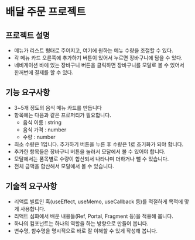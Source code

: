 # 배달 주문 프로젝트

## 프로젝트 설명
+ 메뉴가 리스트 형태로 주어지고, 여기에 원하는 메뉴 수량을 조절할 수 있다. 
+ 각 메뉴 카드 오른쪽에 추가하기 버튼이 있어서 누르면 장바구니에 담을 수 있다.
+ 네비게이션 바에 있는 장바구니 버튼을 클릭하면 장바구니를 모달로 볼 수 있어서 한꺼번에 결제를 할 수 있다.

## 기능 요구사항
+ 3~5개 정도의 음식 메뉴 카드를 만듭니다
+ 항목에는 다음과 같은 프로퍼티가 필요합니다.
  + 음식 이름 : string
  + 음식 가격 : number
  + 수량 : number
+ 최소 수량은 1입니다. 추가하기 버튼을 누른 후 수량은 1로 초기화가 되야 합니다.
+ 추가한 항목들은 장바구니 버튼을 눌러서 모달에서 볼 수 있어야 합니다.
+ 모달에서는 품목별로 수량이 합산되서 나타나며 더하거나 뺄 수 있습니다.
+ 전체 금액을 합산해서 모달에서 볼 수 있습니다.

## 기술적 요구사항
+ 리액트 빌트인 훅(useEffect, useMemo, useCallback 등)를 적절하게 목적에 맞게 사용합니다.
+ 리액트 심화에서 배운 내용들(Ref, Portal, Fragment 등)을 적용해 봅니다.
+ 하나의 컴포넌트는 하나의 역할을 하는 방향으로 만들어 봅니다.
+ 변수명, 함수명을 명시적으로 바로 잘 이해할 수 있게 작성해 봅니다.